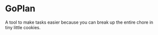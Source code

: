 # GoPlan
A tool to make tasks easier because you can break up the entire chore in tiny little cookies.
